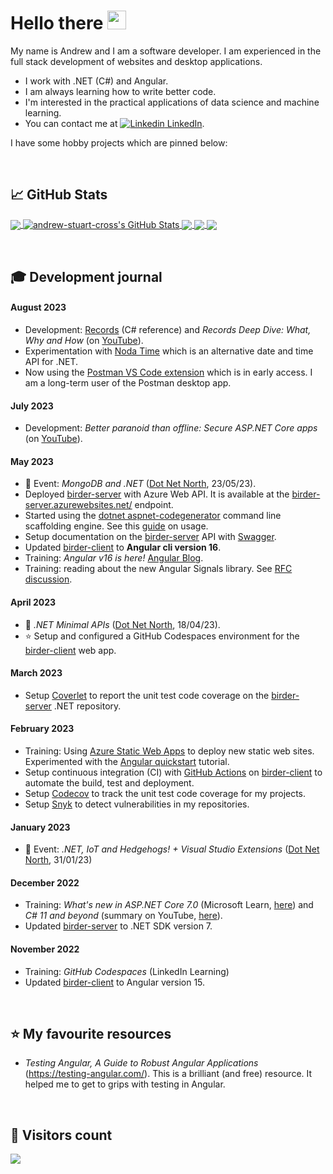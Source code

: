 <!-- emojis: https://gist.github.com/rxaviers/7360908 -->

# Hello there <img src="https://birderstorage.blob.core.windows.net/domain/wave.gif" width="30px" height="30px" />

My name is Andrew and I am a software developer.  I am experienced in the full stack development of websites and desktop applications.

- I work with .NET (C#) and Angular.
- I am always learning how to write better code.
- I'm interested in the practical applications of data science and machine learning.
- You can contact me at  [![Linkedin](https://i.stack.imgur.com/gVE0j.png) LinkedIn][2].

[2]: https://www.linkedin.com/in/andrewstuartcross/

I have some hobby projects which are pinned below:

&nbsp;
## &#x1f4c8; GitHub Stats

<a href="https://github.com/andrew-stuart-cross/andrew-stuart-cross">
  <img align="center" src="https://github-readme-stats.vercel.app/api/top-langs/?username=andrew-stuart-cross&hide=html,scss&title_color=ffffff&text_color=c9cacc&icon_color=2bbc8a&bg_color=1d1f21&langs_count=3" />
</a>
<a href="https://github.com/andrew-stuart-cross/andrew-stuart-cross">
  <img align="center" src="https://github-readme-stats.vercel.app/api?username=andrew-stuart-cross&show_icons=true&line_height=27&count_private=true&title_color=ffffff&text_color=c9cacc&icon_color=2bbc8a&bg_color=1d1f21" alt="andrew-stuart-cross's GitHub Stats" />
</a>

<a href="https://github.com/andrew-stuart-cross/birder-server">
  <img align="center" src="https://github-readme-stats.vercel.app/api/pin/?username=andrew-stuart-cross&repo=birder-server&title_color=ffffff&text_color=c9cacc&icon_color=2bbc8a&bg_color=1d1f21" />
</a>

<a href="https://github.com/andrew-stuart-cross/birder-client">
  <img align="center" src="https://github-readme-stats.vercel.app/api/pin/?username=andrew-stuart-cross&repo=birder-client&title_color=ffffff&text_color=c9cacc&icon_color=2bbc8a&bg_color=1d1f21" />
</a> 

<a href="https://github.com/andrew-stuart-cross/my-website">
  <img align="center" src="https://github-readme-stats.vercel.app/api/pin/?username=andrew-stuart-cross&repo=my-website&title_color=ffffff&text_color=c9cacc&icon_color=2bbc8a&bg_color=1d1f21" />
</a>

&nbsp;
## :mortar_board: Development journal

<!-- null and void? -->

#### August 2023


- Development: <a href="https://learn.microsoft.com/en-us/dotnet/csharp/language-reference/builtin-types/record#positional-syntax-for-property-definition">Records</a> (C# reference) and _Records Deep Dive: What, Why and How_ (on <a href="https://youtu.be/lxwNcg2q1-Y?si=iFTwUkEnAbEbreFP">YouTube</a>).
- Experimentation with <a href="https://nodatime.org/">Noda Time</a> which is an alternative date and time API for .NET.
- Now using the <a href="https://marketplace.visualstudio.com/items?itemName=Postman.postman-for-vscode&mkt_tok=MDY3LVVNRC05OTEAAAGNvJOE2bJUEIO8AnIH304m464ZH69ab3GBdoqdBqfUXfZ7sUFHkYL74uzmcowBdKhvx9UugdzwwP-UINxgicMJ_Xu5Q1TkekD7Wg3eh7G1fdw">Postman VS Code extension</a> which is in early access.  I am a long-term user of the Postman desktop app.


#### July 2023
<!-- - code nation --->
- Development: _Better paranoid than offline: Secure ASP.NET Core apps_ (on <a href="https://www.youtube.com/watch?v=8kIjMXJ_Cug&list=WL&index=77">YouTube</a>).

#### May 2023
- :calendar: Event:  _MongoDB and .NET_  (<a href="https://dotnetnorth.org.uk/">Dot Net North</a>, 23/05/23).
- Deployed <a href="https://github.com/andrew-stuart-cross/birder-server">birder-server</a> with Azure Web API.  It is available at the <a href="https://birder-server.azurewebsites.net/">birder-server.azurewebsites.net/</a> endpoint.
- Started using the <a href="https://github.com/dotnet/Scaffolding">dotnet aspnet-codegenerator</a> command line scaffolding engine.  See this <a href="https://learn.microsoft.com/en-us/aspnet/core/fundamentals/tools/dotnet-aspnet-codegenerator?view=aspnetcore-7.0">guide</a> on usage.
- Setup documentation on the <a href="https://github.com/andrew-stuart-cross/birder-server">birder-server</a> API with <a href="https://swagger.io/">Swagger</a>.
- Updated <a href="https://github.com/andrew-stuart-cross/birder-client">birder-client</a> to **Angular cli version 16**.
- Training: _Angular v16 is here!_ <a href="https://blog.angular.io/angular-v16-is-here-4d7a28ec680d">Angular Blog</a>.
- Training: reading about the new Angular Signals library.  See <a href="https://github.com/angular/angular/discussions/49683">RFC discussion</a>.

#### April 2023
- :calendar:   _.NET Minimal APIs_  (<a href="https://dotnetnorth.org.uk/">Dot Net North</a>, 18/04/23).
- :star: Setup and configured a GitHub Codespaces environment for the <a href="https://github.com/andrew-stuart-cross/birder-client">birder-client</a> web app.

#### March 2023
- Setup <a href="https://github.com/coverlet-coverage/coverlet">Coverlet</a> to report the unit test code coverage on the <a href="https://github.com/andrew-stuart-cross/birder-server">birder-server</a> .NET repository.

#### February 2023
- Training: Using [Azure Static Web Apps](https://docs.microsoft.com/azure/static-web-apps/overview) to deploy new static web sites. Experimented with the [Angular quickstart](https://docs.microsoft.com/azure/static-web-apps/getting-started?tabs=angular) tutorial.
- Setup continuous integration (CI) with [GitHub Actions](https://github.com/features/actions) on <a href="https://github.com/andrew-stuart-cross/birder-client">birder-client</a> to automate the build, test and deployment.  
- Setup [Codecov](https://about.codecov.io/) to track the unit test code coverage for my projects.
- Setup [Snyk](https://snyk.io/) to detect vulnerabilities in my repositories.

#### January 2023
- :calendar: Event:  _.NET, IoT and Hedgehogs! + Visual Studio Extensions_  (<a href="https://dotnetnorth.org.uk/">Dot Net North</a>, 31/01/23)

#### December 2022
- Training: _What's new in ASP.NET Core 7.0_ (Microsoft Learn, <a href="https://learn.microsoft.com/en-us/aspnet/core/release-notes/aspnetcore-7.0?source=recommendations&view=aspnetcore-7.0">here</a>) and _C# 11 and beyond_ (summary on YouTube, <a href="https://www.youtube.com/watch?v=Z8SL0Vv30j8">here</a>).
- Updated <a href="https://github.com/andrew-stuart-cross/birder-server">birder-server</a> to .NET SDK version 7.

#### November 2022
- Training: _GitHub Codespaces_ (LinkedIn Learning)
- Updated <a href="https://github.com/andrew-stuart-cross/birder-client">birder-client</a> to Angular version 15.

&nbsp;
## :star: My favourite resources
- _Testing Angular, A Guide to Robust Angular Applications_ (https://testing-angular.com/).  This is a brilliant (and free) resource.  It helped me to get to grips with testing in Angular.


&nbsp;
## :abacus: Visitors count

<img src="https://profile-counter.glitch.me/andrew-stuart-cross/count.svg" />
